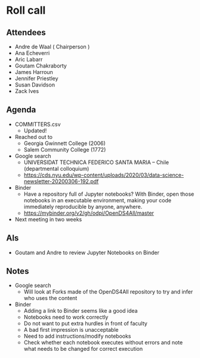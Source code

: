 # Roll call
## Attendees

- Andre de Waal ( Chairperson )
- Ana Echeverri
- Aric Labarr
- Goutam Chakraborty
- James Harroun
- Jennifer Priestley
- Susan Davidson
- Zack Ives

## Agenda

- COMMITTERS.csv 
  - Updated!
- Reached out to
  - Georgia Gwinnett College (2006)
  - Salem Community College (1772)
- Google search 
  - UNIVERSIDAT TECHNICA FEDERICO SANTA MARIA – Chile (departmental colloquium)
  - https://cds.nyu.edu/wp-content/uploads/2020/03/data-science-newsletter-20200306-192.pdf
- Binder
  - Have a repository full of Jupyter notebooks? With Binder, open those notebooks in an executable environment, making your code immediately reproducible by anyone, anywhere.
  - https://mybinder.org/v2/gh/odpi/OpenDS4All/master
- Next meeting in two weeks

## AIs

- Goutam and Andre to review Jupyter Notebooks on Binder

## Notes

- Google search
  - Will look at Forks made of the OpenDS4All repository to try and infer who uses the content
- Binder
  - Adding a link to Binder seems like a good idea
  - Notebooks need to work correctly
  - Do not want to put extra hurdles in front of faculty
  - A bad first impression is unacceptable
  - Need to add instructions/modify notebooks
  - Check whether each notebook executes without errors and note what needs to be changed for correct execution
